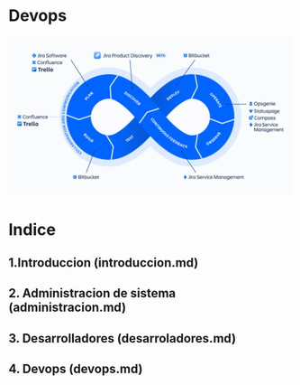 # Devops
![fotodevops](img/ADO-DevOps-Tool_1200x675@2x.png)

# Indice
## 1.Introduccion (introduccion.md)
## 2. Administracion de sistema (administracion.md)
## 3. Desarrolladores (desarroladores.md)
## 4. Devops (devops.md)


